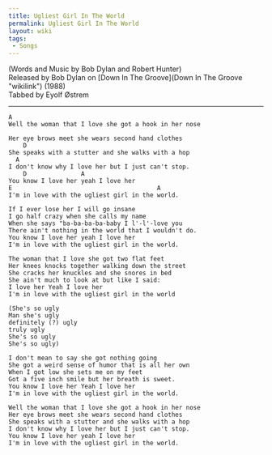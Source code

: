 ```yaml
---
title: Ugliest Girl In The World
permalink: Ugliest Girl In The World
layout: wiki
tags:
 - Songs
---
```


(Words and Music by Bob Dylan and Robert Hunter)  
Released by Bob Dylan on [Down In The
Groove](Down In The Groove "wikilink") (1988)  
Tabbed by Eyolf Østrem

* * * * *

    A
    Well the woman that I love she got a hook in her nose

    Her eye brows meet she wears second hand clothes
        D
    She speaks with a stutter and she walks with a hop
      A
    I don't know why I love her but I just can't stop.
        D               A
    You know I love her yeah I love her
    E                                        A
    I'm in love with the ugliest girl in the world.

    If I ever lose her I will go insane
    I go half crazy when she calls my name
    When she says "ba-ba-ba-ba-baby I l'-l'-love you
    There ain't nothing in the world that I wouldn't do.
    You know I love her yeah I love her
    I'm in love with the ugliest girl in the world.

    The woman that I love she got two flat feet
    Her knees knocks together walking down the street
    She cracks her knuckles and she snores in bed
    She ain't much to look at but like I said:
    I love her Yeah I love her
    I'm in love with the ugliest girl in the world

    (She's so ugly
    Man she's ugly
    definitely (?) ugly
    truly ugly
    She's so ugly
    She's so ugly)

    I don't mean to say she got nothing going
    She got a weird sense of humor that is all her own
    When I got low she sets me on my feet
    Got a five inch smile but her breath is sweet.
    You know I love her Yeah I love her
    I'm in love with the ugliest girl in the world.

    Well the woman that I love she got a hook in her nose
    Her eye brows meet she wears second hand clothes
    She speaks with a stutter and she walks with a hop
    I don't know why I love her but I just can't stop.
    You know I love her yeah I love her
    I'm in love with the ugliest girl in the world.
